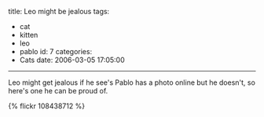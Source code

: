 title: Leo might be jealous
tags:
  - cat
  - kitten
  - leo
  - pablo
id: 7
categories:
  - Cats
date: 2006-03-05 17:05:00
---

Leo might get jealous if he see's Pablo has a photo online but he doesn't, so here's one he can be proud of.

{% flickr 108438712 %}
